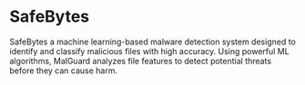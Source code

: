 # SafeBytes
SafeBytes a machine learning-based malware detection system designed to identify and classify malicious files with high accuracy. Using powerful ML algorithms, MalGuard analyzes file features to detect potential threats before they can cause harm.
